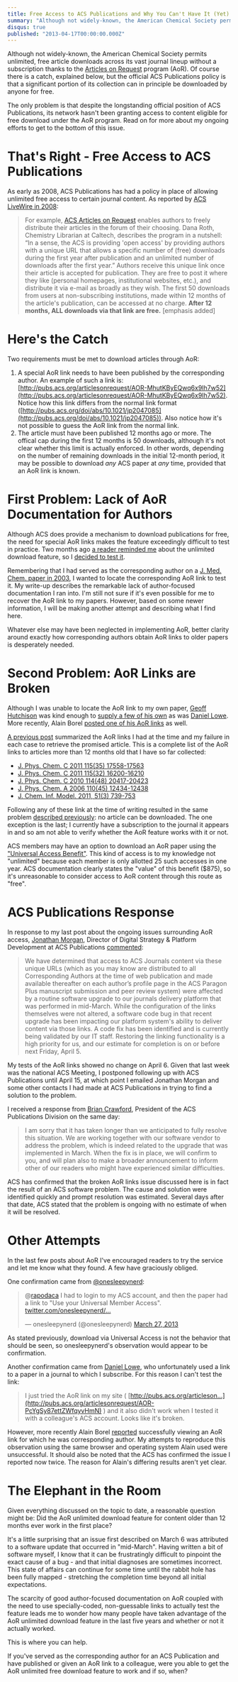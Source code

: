 ```yaml
---
title: Free Access to ACS Publications and Why You Can't Have It (Yet)
summary: "Although not widely-known, the American Chemical Society permits unlimited, free article downloads across its vast journal lineup without a subscription thanks to the Articles on Request program (AoR). Of course there is a catch, explained below, but the official ACS Publications policy is that a significant portion of its collection can in principle be downloaded by anyone for free."
disqus: true
published: "2013-04-17T00:00:00.000Z"
---
```


Although not widely-known, the American Chemical Society permits unlimited, free article downloads across its vast journal lineup without a subscription thanks to the [Articles on Request](http://pubs.acs.org/page/policy/articlesonrequest/index.html) program (AoR). Of course there is a catch, explained below, but the official ACS Publications policy is that a significant portion of its collection can in principle be downloaded by anyone for free.

The only problem is that despite the longstanding official position of ACS Publications, its network hasn't been granting access to content eligible for free download under the AoR program. Read on for more about my ongoing efforts to get to the bottom of this issue.

# That's Right - Free Access to ACS Publications

As early as 2008, ACS Publications has had a policy in place of allowing unlimited free access to certain journal content. As reported by [ACS LiveWire in 2008](http://pubs.acs.org/doi/story/10.1021/lw.2008.010.29.139768):

> For example, [ACS Articles on Request](http://pubs.acs.org/page/policy/articlesonrequest/index.html) enables authors to freely distribute their articles in the forum of their choosing. Dana Roth, Chemistry Librarian at Caltech, describes the program in a nutshell: “In a sense, the ACS is providing 'open access' by providing authors with a unique URL that allows a specific number of (free) downloads during the first year after publication and an unlimited number of downloads after the first year.” Authors receive this unique link once their article is accepted for publication. They are free to post it where they like (personal homepages, institutional websites, etc.), and distribute it via e-mail as broadly as they wish. The first 50 downloads from users at non-subscribing institutions, made within 12 months of the article's publication, can be accessed at no charge. **After 12 months, ALL downloads via that link are free.** [emphasis added]

# Here's the Catch

Two requirements must be met to download articles through AoR:

1. A special AoR link needs to have been published by the corresponding author. An example of such a link is: [http://pubs.acs.org/articlesonrequest/AOR-MhutKByEQwq6x9Ih7w52](http://pubs.acs.org/articlesonrequest/AOR-MhutKByEQwq6x9Ih7w52). Notice how this link differs from the normal link format ([http://pubs.acs.org/doi/abs/10.1021/jp2047085](http://pubs.acs.org/doi/abs/10.1021/jp2047085)). Also notice how it's not possible to guess the AoR link from the normal link.
2. The article must have been published 12 months ago or more. The offical cap during the first 12 months is 50 downloads, although it's not clear whether this limit is actually enforced. In other words, depending on the number of remaining downloads in the initial 12-month period, it may be possible to download *any* ACS paper at *any* time, provided that an AoR link is known.

# First Problem: Lack of AoR Documentation for Authors

Although ACS does provide a mechanism to download publications for free, the need for special AoR links makes the feature exceedingly difficult to test in practice. Two months ago [a reader reminded me](/articles/2013/02/28/copyright-for-chemists/#comment-817561745) about the unlimited download feature, so I [decided to test it](/articles/2013/03/04/copyright-for-chemists-a-failed-test-of-acs-articles-on-request/).

Remembering that I had served as the corresponding author on a [J. Med. Chem. paper in 2003](http://dx.doi.org/10.1021/jm030185v), I wanted to locate the corresponding AoR link to test it. My write-up describes the remarkable lack of author-focused documentation I ran into. I'm still not sure if it's even possible for me to recover the AoR link to my papers. However, based on some newer information, I will be making another attempt and describing what I find here.

Whatever else may have been neglected in implementing AoR, better clarity around exactly how corresponding authors obtain AoR links to older papers is desperately needed.

# Second Problem: AoR Links are Broken

Although I was unable to locate the AoR link to my own paper, [Geoff Hutchison](http://hutchison.chem.pitt.edu/people/prof-hutchison/) was kind enough to [supply a few of his own](/articles/2013/03/04/copyright-for-chemists-a-failed-test-of-acs-articles-on-request/#comment-821333724) as was [Daniel Lowe](/articles/2013/03/26/a-second-failed-test-of-acs-articles-on-request/#comment-843039166). More recently, Alain Borel [posted one of his AoR links](/articles/2013/03/27/a-third-failed-test-of-acs-articles-on-request-and-how-to-help/#comment-865195437) as well.

[A previous post](/articles/2013/03/27/a-third-failed-test-of-acs-articles-on-request-and-how-to-help/) summarized the AoR links I had at the time and my failure in each case to retrieve the promised article. This is a complete list of the AoR links to articles more than 12 months old that I have so far collected:

- [J. Phys. Chem. C 2011 115(35) 17558-17563](http://pubs.acs.org/articlesonrequest/AOR-MhutKByEQwq6x9Ih7w52)
- [J. Phys. Chem. C 2011 115(32) 16200-16210](http://pubs.acs.org/articlesonrequest/AOR-am3ChJSdhUjFc8uEPjKq)
- [J. Phys. Chem. C 2010 114(48) 20417-20423](http://pubs.acs.org/articlesonrequest/AOR-7IpprGJg3RgyC2mywv53)
- [J. Phys. Chem. A 2006 110(45) 12434-12438](http://pubs.acs.org/articlesonrequest/jp065445+/H6EW)
- [J. Chem. Inf. Model. 2011, 51(3) 739-753](http://pubs.acs.org/articlesonrequest/AOR-PcYgSy87ettZWfqyvHmN)

Following any of these link at the time of writing resulted in the same problem [described previously](/articles/2013/03/27/a-third-failed-test-of-acs-articles-on-request-and-how-to-help/): no article can be downloaded. The one exception is the last; I currently have a subscription to the journal it appears in and so am not able to verify whether the AoR feature works with it or not.

ACS members may have an option to download an AoR paper using the ["Universal Access Benefit"](http://undergrad.acs.org/blog/?p=823). This kind of access is to my knowledge not "unlimited" because each member is only allotted 25 such accesses in one year. ACS documentation clearly states the "value" of this benefit ($875), so it's unreasonable to consider access to AoR content through this route as "free".

# ACS Publications Response

In response to my last post about the ongoing issues surrounding AoR access, [Jonathan Morgan](http://www.stm-assoc.org/people/jonathan-morgan/), Director of Digital Strategy & Platform Development at ACS Publications [commented](/articles/2013/03/27/a-third-failed-test-of-acs-articles-on-request-and-how-to-help/#comment-845418552):

> We have determined that access to ACS Journals content via these unique URLs (which as you may know are distributed to all Corresponding Authors at the time of web publication and made available thereafter on each author’s profile page in the ACS Paragon Plus manuscript submission and peer review system) were affected by a routine software upgrade to our journals delivery platform that was performed in mid-March. While the configuration of the links themselves were not altered, a software code bug in that recent upgrade has been impacting our platform system's ability to deliver content via those links. A code fix has been identified and is currently being validated by our IT staff. Restoring the linking functionality is a high priority for us, and our estimate for completion is on or before next Friday, April 5.

My tests of the AoR links showed no change on April 6. Given that last week was the national ACS Meeting, I postponed following up with ACS Publications until April 15, at which point I emailed Jonathan Morgan and some other contacts I had made at ACS Publications in trying to find a solution to the problem.

I received a response from [Brian Crawford](http://www.stm-assoc.org/people/brian-crawford/), President of the ACS Publications Division on the same day:

> I am sorry that it has taken longer than we anticipated to fully resolve this situation. We are working together with our software vendor to address the problem, which is indeed related to the upgrade that was implemented in March. When the fix is in place, we will confirm to you, and will plan also to make a broader announcement to inform other of our readers who might have experienced similar difficulties.

ACS has confirmed that the broken AoR links issue discussed here is in fact the result of an ACS software problem. The cause and solution were identified quickly and prompt resolution was estimated. Several days after that date, ACS stated that the problem is ongoing with no estimate of when it will be resolved.

# Other Attempts

In the last few posts about AoR I've encouraged readers to try the service and let me know what they found. A few have graciously obliged.

One confirmation came from <a href="https://twitter.com/onesleepynerd">@onesleepynerd</a>:

<blockquote class="twitter-tweet"><p>@<a href="https://twitter.com/rapodaca">rapodaca</a> I had to login to my ACS account, and then the paper had a link to "Use your Universal Member Access". <a href="http://t.co/8EQHbj6R2W" title="http://twitter.com/onesleepynerd/status/316981474513543169/photo/1">twitter.com/onesleepynerd/…</a></p>&mdash; onesleepynerd (@onesleepynerd) <a href="https://twitter.com/onesleepynerd/status/316981474513543169">March 27, 2013</a></blockquote>
<script async src="//platform.twitter.com/widgets.js" charset="utf-8"></script>

As stated previously, download via Universal Access is not the behavior that should be seen, so onesleepynerd's observation would appear to be confirmation.

Another confirmation came from [Daniel Lowe](http://www.nextmovesoftware.com/people.html), who unfortunately used a link to a paper in a journal to which I subscribe. For this reason I can't test the link:

> I just tried the AoR link on my site ( [http://pubs.acs.org/articleson...](http://pubs.acs.org/articlesonrequest/AOR-PcYgSy87ettZWfqyvHmN) ) and it also didn't work when I tested it with a colleague's ACS account. Looks like it's broken.

However, more recently Alain Borel [reported](/articles/2013/03/27/a-third-failed-test-of-acs-articles-on-request-and-how-to-help/#comment-864509290) successfully viewing an AoR link for which he was corresponding author. My attempts to reproduce this observation using the same browser and operating system Alain used were unsuccessful. It should also be noted that the ACS has confirmed the issue I reported now twice. The reason for Alain's differing results aren't yet clear.

# The Elephant in the Room

Given everything discussed on the topic to date, a reasonable question might be: Did the AoR unlimited download feature for content older than 12 months ever work in the first place?

It's a little surprising that an issue first described on March 6 was attributed to a software update that occurred in "mid-March". Having written a bit of software myself, I know that it can be frustratingly difficult to pinpoint the exact cause of a bug - and that initial diagnoses are sometimes incorrect. This state of affairs can continue for some time until the rabbit hole has been fully mapped - stretching the completion time beyond all initial expectations.

The scarcity of good author-focused documentation on AoR coupled with the need to use specially-coded, non-guessable links to actually test the feature leads me to wonder how many people have taken advantage of the AoR unlimited download feature in the last five years and whether or not it actually worked.

This is where you can help.

If you've served as the corresponding author for an ACS Publication and have published or given an AoR link to a colleague, were you able to get the AoR unlimited free download feature to work and if so, when?